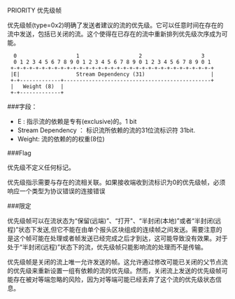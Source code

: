 PRIORITY 优先级帧

优先级帧(type=0x2)明确了发送者建议的流的优先级。它可以任意时间在存在的流中发送，包括已关闭的流。这个使得在已存在的流中重新排列优先级次序成为可能。

```
  0                   1                   2                   3
  0 1 2 3 4 5 6 7 8 9 0 1 2 3 4 5 6 7 8 9 0 1 2 3 4 5 6 7 8 9 0 1
 +-+-+-+-+-+-+-+-+-+-+-+-+-+-+-+-+-+-+-+-+-+-+-+-+-+-+-+-+-+-+-+-+
 |E|                  Stream Dependency (31)                     |
 +-+-------------+-----------------------------------------------+
 |   Weight (8)  |
 +-+-------------+
```


###字段：

 - E : 指示流的依赖是专有(exclusive)的。1 bit
 - Stream Dependency ： 标识流所依赖的流的31位流标识符 31bit.
 - Weight: 流的依赖的的权重(8位)

###Flag 

优先级不定义任何标记。

优先级指示需要与存在的流相关联。如果接收端收到流标识为0的优先级帧，必须响应一个类型为协议错误的连接错误 

###限定

优先级帧可以在流状态为“保留(远端)”、“打开"、“半封闭(本地)”或者“半封闭(远程)”状态下发送,但它不能在由单个报头区块组成的连续帧之间发送。需要注意的是这个帧可能在处理或者帧发送已经完成之后才到达，这可能导致没有效果。对于处于“半封闭(远程)”状态下的流，优先级帧只能影响流的处理而不是传输。

优先级帧是关闭的流上唯一允许发送的帧。这允许通过修改可能已关闭的父节点流的优先级来重新设置一组有依赖的流的优先级。然而，关闭流上发送的优先级帧可能存在被对等端忽略的风险，因为对等端可能已经丢弃了这个流的优先级状态信息。